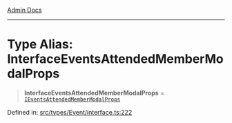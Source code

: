 [Admin Docs](/)

***

# Type Alias: InterfaceEventsAttendedMemberModalProps

> **InterfaceEventsAttendedMemberModalProps** = [`IEventsAttendedMemberModalProps`](../interfaces/IEventsAttendedMemberModalProps.md)

Defined in: [src/types/Event/interface.ts:222](https://github.com/PalisadoesFoundation/talawa-admin/blob/main/src/types/Event/interface.ts#L222)
